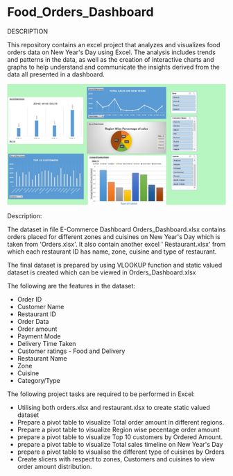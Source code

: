 # Food_Orders_Dashboard
DESCRIPTION

This repository contains an excel project that analyzes and visualizes food orders data on New Year's Day using Excel. The analysis includes trends and patterns in the data, as well as the creation of interactive charts and graphs to help understand and communicate the insights derived from the data all presented in a dashboard.

![Dashboard Screenshot](Orders_Dashboard.jpg)

Description:

The dataset in file E-Commerce Dashboard Orders_Dashboard.xlsx contains orders placed for different zones and cuisines on New Year's Day which is taken from 'Orders.xlsx'.
It also contain another excel ' Restaurant.xlsx' from which each restaurant ID has name, zone, cuisine and type of restaurant.

The final dataset is prepared by using VLOOKUP function and static valued dataset is created which can be viewed in Orders_Dashboard.xlsx


The following are the features in the dataset:
* Order ID
* Customer Name
* Restaurant ID
* Order Data
* Order amount
* Payment Mode
* Delivery Time Taken
* Customer ratings - Food and Delivery
* Restaurant Name 
* Zone
* Cuisine
* Category/Type 


The following project tasks are required to be performed in Excel:

* Utilising both orders.xlsx and restaurant.xlsx to create static valued dataset
* Prepare a pivot table to visualize Total order amount in different regions.
* Prepare a pivot table to visualize Region wise pecentage order amount
* prepare a pivot table to visualize Top 10 customers by Ordered Amount.
* prepare a pivot table to visualize Total sales timeline on New Year's Day
* prepare a pivot table to visualise the different type of cuisines by Orders
* Create slicers with respect to zones, Customers and cuisines to view order amount distribution.